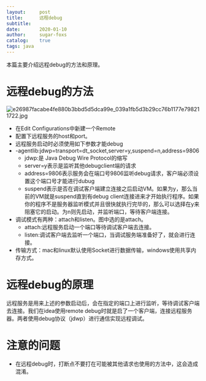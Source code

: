 ```yaml
---
layout:     post
title:      远程debug
subtitle:   
date:       2020-01-10
author:     sugar-foxs
catalog: 	true
tags: java
---
```


本篇主要介绍远程debug的方法和原理。
<!-- more -->

# 远程debug的方法
![e26987facabe4fe880b3bbd5d5dca99e_039a1fb5d3b29cc76b1177e798211722.jpg](http://ww1.sinaimg.cn/large/dbf344a4ly1garr9qdj5lj21tk11gx2s.jpg)

- 在Edit Configurations中新建一个Remote
- 配置下远程服务的host和port。
- 远程服务启动时必须使用如下参数才能debug
- -agentlib:jdwp=transport=dt_socket,server=y,suspend=n,address=9806
    - jdwp:是 Java Debug Wire Protocol的缩写
    - server=y表示是监听其他debugclient端的请求
    - address=9806表示服务会在端口号9806监听debug请求，客户端必须设置这个端口号才能进行dubug
    - suspend表示是否在调试客户端建立连接之后启动VM。如果为y，那么当前的VM就是suspend直到有debug client连接进来才开始执行程序。如果你的程序不是服务器监听模式并且很快就执行完毕的，那么可以选择在y来阻塞它的启动。为n则先启动，并监听端口，等待客户端连接。
- 调试模式有两种：attach和listen。图中选的是attach。
    - attach:远程服务启动一个端口等待调试客户端去连接。
    - listen:调试客户端去监听一个端口，当调试服务端准备好了，就会进行连接。
- 传输方式：mac和linux默认使用Socket进行数据传输，windows使用共享内存方式。

# 远程debug的原理
远程服务是用来上述的参数启动后，会在指定的端口上进行监听，等待调试客户端去连接。我们在idea使用remote debug时就是启了一个客户端，连接远程服务器。两者使用debug协议（jdwp）进行通信实现远程调试。

# 注意的问题
- 在远程debug时，打断点不要打在可能被其他请求也使用的方法中，这会造成混淆。

